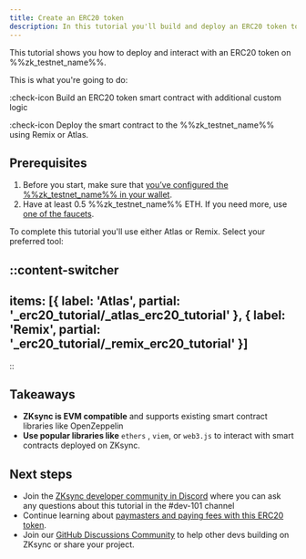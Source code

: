 ```yaml
---
title: Create an ERC20 token
description: In this tutorial you'll build and deploy an ERC20 token to %%zk_testnet_name%%
---
```


This tutorial shows you how to deploy and interact with an ERC20 token on %%zk_testnet_name%%.

This is what you're going to do:

:check-icon Build an ERC20 token smart contract with additional custom logic

:check-icon Deploy the smart contract to the %%zk_testnet_name%% using Remix or Atlas.

## Prerequisites

1. Before you start, make sure that
[you’ve configured the %%zk_testnet_name%% in your wallet](/build/connect-to-zksync).
2. Have at least 0.5 %%zk_testnet_name%% ETH. If you need more, use [one of the faucets](/ecosystem/network-faucets).

To complete this tutorial you'll use either Atlas or Remix. Select your preferred tool:

::content-switcher
---
items: [{
  label: 'Atlas',
  partial: '_erc20_tutorial/_atlas_erc20_tutorial'
}, {
  label: 'Remix',
  partial: '_erc20_tutorial/_remix_erc20_tutorial'
}]
---
::

## Takeaways

- **ZKsync is EVM compatible** and supports existing smart contract libraries like OpenZeppelin
- **Use popular libraries like** `ethers` , `viem`, or `web3.js` to interact with smart contracts deployed on ZKsync.

## Next steps

- Join the [ZKsync developer community in Discord](https://join.zksync.dev/) where you can ask any questions about this tutorial in the #dev-101
  channel
- Continue learning about [paymasters and paying fees with this ERC20 token](/build/zksync-101/paymasters-introduction).
- Join our [GitHub Discussions Community](%%zk_git_repo_zksync-developers%%/discussions/) to
  help other devs building on ZKsync or share your project.
